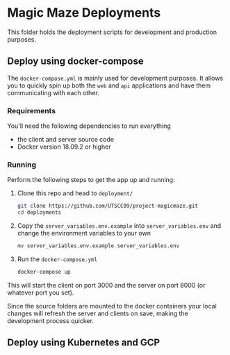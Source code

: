 # Magic Maze Deployments

This folder holds the deployment scripts for development and production purposes.

## Deploy using docker-compose
The `docker-compose.yml` is mainly used for development purposes. It allows you to quickly spin up both the `web` and `api` applications and have them communicating with each other.

### Requirements
You'll need the following dependencies to run everything
- the client and server source code
- Docker version 18.09.2 or higher

### Running
Perform the following steps to get the app up and running:

1. Clone this repo and head to `deployment/`
   ```bash
   git clone https://github.com/UTSCC09/project-magicmaze.git
   cd deployments
   ```
2. Copy the `server_variables.env.example` into `server_variables.env` and change the environment variables to your own
   ```bash
   mv server_variables.env.example server_variables.env
   ```
3. Run the `docker-compose.yml`
   ```bash
   docker-compose up
   ```

This will start the client on port 3000 and the server on port 8000 (or whatever port you set).

Since the source folders are mounted to the docker containers your local changes will refresh the server and clients on save, making the development process quicker.

## Deploy using Kubernetes and GCP
<!-- TODO -->
